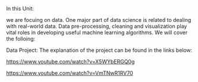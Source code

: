 In this Unit:

we are focuing on data. One major part of data science is related to dealing with real-world data. Data pre-processing, cleaning and visualization play vital roles in developing useful machine learning algorithms. We will cover the folloing: 

Data Project: The explanation of the project can be found in the links below:

https://www.youtube.com/watch?v=X5WYbERGQ0g

https://www.youtube.com/watch?v=VmTNwR1RV70



